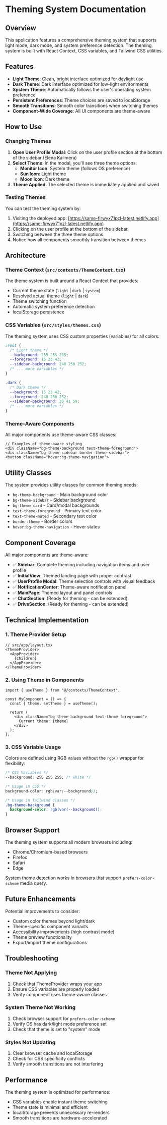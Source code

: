 # Theming System Documentation

## Overview

This application features a comprehensive theming system that supports light mode, dark mode, and system preference detection. The theming system is built with React Context, CSS variables, and Tailwind CSS utilities.

## Features

- **Light Theme**: Clean, bright interface optimized for daylight use
- **Dark Theme**: Dark interface optimized for low-light environments
- **System Theme**: Automatically follows the user's operating system preference
- **Persistent Preferences**: Theme choices are saved to localStorage
- **Smooth Transitions**: Smooth color transitions when switching themes
- **Component-Wide Coverage**: All UI components are theme-aware

## How to Use

### Changing Themes

1. **Open User Profile Modal**: Click on the user profile section at the bottom of the sidebar (Elena Kalimera)
2. **Select Theme**: In the modal, you'll see three theme options:
   - **Monitor Icon**: System theme (follows OS preference)
   - **Sun Icon**: Light theme
   - **Moon Icon**: Dark theme
3. **Theme Applied**: The selected theme is immediately applied and saved

### Testing Themes

You can test the theming system by:
1. Visiting the deployed app: [https://same-firwyx71pzl-latest.netlify.app](https://same-firwyx71pzl-latest.netlify.app)
2. Clicking on the user profile at the bottom of the sidebar
3. Switching between the three theme options
4. Notice how all components smoothly transition between themes

## Architecture

### Theme Context (`src/contexts/ThemeContext.tsx`)

The theme system is built around a React Context that provides:
- Current theme state (`light` | `dark` | `system`)
- Resolved actual theme (`light` | `dark`)
- Theme switching function
- Automatic system preference detection
- localStorage persistence

### CSS Variables (`src/styles/themes.css`)

The theming system uses CSS custom properties (variables) for all colors:

```css
:root {
  /* Light theme */
  --background: 255 255 255;
  --foreground: 15 23 42;
  --sidebar-background: 248 250 252;
  /* ... more variables */
}

.dark {
  /* Dark theme */
  --background: 15 23 42;
  --foreground: 248 250 252;
  --sidebar-background: 30 41 59;
  /* ... more variables */
}
```

### Theme-Aware Components

All major components use theme-aware CSS classes:

```tsx
// Examples of theme-aware styling
<div className="bg-theme-background text-theme-foreground">
<div className="bg-theme-sidebar border-theme-sidebar">
<button className="hover:bg-theme-navigation">
```

## Utility Classes

The system provides utility classes for common theming needs:

- `bg-theme-background` - Main background color
- `bg-theme-sidebar` - Sidebar background
- `bg-theme-card` - Card/modal backgrounds
- `text-theme-foreground` - Primary text color
- `text-theme-muted` - Secondary text color
- `border-theme` - Border colors
- `hover:bg-theme-navigation` - Hover states

## Component Coverage

All major components are theme-aware:

- ✅ **Sidebar**: Complete theming including navigation items and user profile
- ✅ **InitialView**: Themed landing page with proper contrast
- ✅ **UserProfile Modal**: Theme selection controls with visual feedback
- ✅ **NotificationCenter**: Theme-aware notification panel
- ✅ **MainPage**: Themed layout and panel controls
- ✅ **ChatSection**: (Ready for theming - can be extended)
- ✅ **DriveSection**: (Ready for theming - can be extended)

## Technical Implementation

### 1. Theme Provider Setup

```tsx
// src/app/layout.tsx
<ThemeProvider>
  <AppProvider>
    {children}
  </AppProvider>
</ThemeProvider>
```

### 2. Using Theme in Components

```tsx
import { useTheme } from "@/contexts/ThemeContext";

const MyComponent = () => {
  const { theme, setTheme } = useTheme();

  return (
    <div className="bg-theme-background text-theme-foreground">
      Current theme: {theme}
    </div>
  );
};
```

### 3. CSS Variable Usage

Colors are defined using RGB values without the `rgb()` wrapper for flexibility:

```css
/* CSS Variables */
--background: 255 255 255; /* white */

/* Usage in CSS */
background-color: rgb(var(--background));

/* Usage in Tailwind classes */
.bg-theme-background {
  background-color: rgb(var(--background));
}
```

## Browser Support

The theming system supports all modern browsers including:
- Chrome/Chromium-based browsers
- Firefox
- Safari
- Edge

System theme detection works in browsers that support `prefers-color-scheme` media query.

## Future Enhancements

Potential improvements to consider:
- Custom color themes beyond light/dark
- Theme-specific component variants
- Accessibility improvements (high contrast mode)
- Theme preview functionality
- Export/import theme configurations

## Troubleshooting

### Theme Not Applying
1. Check that ThemeProvider wraps your app
2. Ensure CSS variables are properly loaded
3. Verify component uses theme-aware classes

### System Theme Not Working
1. Check browser support for `prefers-color-scheme`
2. Verify OS has dark/light mode preference set
3. Check that theme is set to "system" mode

### Styles Not Updating
1. Clear browser cache and localStorage
2. Check for CSS specificity conflicts
3. Verify smooth transitions are not interfering

## Performance

The theming system is optimized for performance:
- CSS variables enable instant theme switching
- Theme state is minimal and efficient
- localStorage prevents unnecessary re-renders
- Smooth transitions are hardware-accelerated
